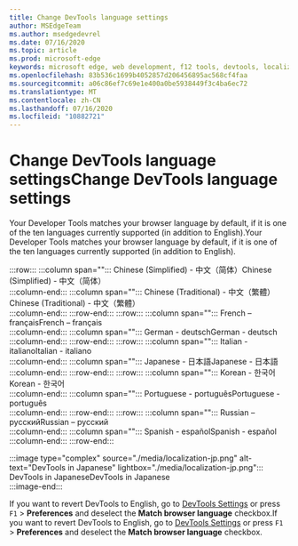 ```yaml
---
title: Change DevTools language settings
author: MSEdgeTeam
ms.author: msedgedevrel
ms.date: 07/16/2020
ms.topic: article
ms.prod: microsoft-edge
keywords: microsoft edge, web development, f12 tools, devtools, localization, loc, language
ms.openlocfilehash: 83b536c1699b4052857d206456895ac568cf4faa
ms.sourcegitcommit: a06c86ef7c69e1e400a0be5938449f3c4ba6ec72
ms.translationtype: MT
ms.contentlocale: zh-CN
ms.lasthandoff: 07/16/2020
ms.locfileid: "10882721"
---
```

# <span data-ttu-id="81b7c-103">Change DevTools language settings</span><span class="sxs-lookup"><span data-stu-id="81b7c-103">Change DevTools language settings</span></span>  

<span data-ttu-id="81b7c-104">Your Developer Tools matches your browser language by default, if it is one of the ten languages currently supported \(in addition to English\).</span><span class="sxs-lookup"><span data-stu-id="81b7c-104">Your Developer Tools matches your browser language by default, if it is one of the ten languages currently supported \(in addition to English\).</span></span>  

:::row:::
   :::column span="":::
      <span data-ttu-id="81b7c-105">Chinese \(Simplified\) - &#20013;&#25991;&#65288;&#31616;&#20307;&#65289;</span><span class="sxs-lookup"><span data-stu-id="81b7c-105">Chinese \(Simplified\) - &#20013;&#25991;&#65288;&#31616;&#20307;&#65289;</span></span>  
   :::column-end:::
   :::column span="":::
      <span data-ttu-id="81b7c-106">Chinese \(Traditional\) - &#20013;&#25991;&#65288;&#32321;&#39636;&#65289;</span><span class="sxs-lookup"><span data-stu-id="81b7c-106">Chinese \(Traditional\) - &#20013;&#25991;&#65288;&#32321;&#39636;&#65289;</span></span>  
   :::column-end:::
:::row-end:::
:::row:::
   :::column span="":::
      <span data-ttu-id="81b7c-107">French – fran&#231;ais</span><span class="sxs-lookup"><span data-stu-id="81b7c-107">French – fran&#231;ais</span></span>  
   :::column-end:::
   :::column span="":::
      <span data-ttu-id="81b7c-108">German - deutsch</span><span class="sxs-lookup"><span data-stu-id="81b7c-108">German - deutsch</span></span>  
   :::column-end:::
:::row-end:::
:::row:::
   :::column span="":::
      <span data-ttu-id="81b7c-109">Italian - italiano</span><span class="sxs-lookup"><span data-stu-id="81b7c-109">Italian - italiano</span></span>  
   :::column-end:::
   :::column span="":::
      <span data-ttu-id="81b7c-110">Japanese - &#26085;&#26412;&#35486;</span><span class="sxs-lookup"><span data-stu-id="81b7c-110">Japanese - &#26085;&#26412;&#35486;</span></span>  
   :::column-end:::
:::row-end:::
:::row:::
   :::column span="":::
      <span data-ttu-id="81b7c-111">Korean - &#54620;&#44397;&#50612;</span><span class="sxs-lookup"><span data-stu-id="81b7c-111">Korean - &#54620;&#44397;&#50612;</span></span>  
   :::column-end:::
   :::column span="":::
      <span data-ttu-id="81b7c-112">Portuguese - portugu&#234;s</span><span class="sxs-lookup"><span data-stu-id="81b7c-112">Portuguese - portugu&#234;s</span></span>  
   :::column-end:::
:::row-end:::
:::row:::
   :::column span="":::
      <span data-ttu-id="81b7c-113">Russian – &#1088;&#1091;&#1089;&#1089;&#1082;&#1080;&#1081;</span><span class="sxs-lookup"><span data-stu-id="81b7c-113">Russian – &#1088;&#1091;&#1089;&#1089;&#1082;&#1080;&#1081;</span></span>  
   :::column-end:::
   :::column span="":::
      <span data-ttu-id="81b7c-114">Spanish - espa&#241;ol</span><span class="sxs-lookup"><span data-stu-id="81b7c-114">Spanish - espa&#241;ol</span></span>  
   :::column-end:::
:::row-end:::  

:::image type="complex" source="./media/localization-jp.png" alt-text="DevTools in Japanese" lightbox="./media/localization-jp.png":::
   <span data-ttu-id="81b7c-116">DevTools in Japanese</span><span class="sxs-lookup"><span data-stu-id="81b7c-116">DevTools in Japanese</span></span>  
:::image-end:::  

<span data-ttu-id="81b7c-117">If you want to revert DevTools to English, go to [DevTools Settings][DevtoolschromiumCustomizeIndexSettings] or press `F1` > **Preferences** and deselect the **Match browser language** checkbox.</span><span class="sxs-lookup"><span data-stu-id="81b7c-117">If you want to revert DevTools to English, go to [DevTools Settings][DevtoolschromiumCustomizeIndexSettings] or press `F1` > **Preferences** and deselect the **Match browser language** checkbox.</span></span>  

<!-- links -->  

[DevtoolschromiumCustomizeIndexSettings]: ./index.md#settings "Settings - Customize Microsoft Edge DevTools | Microsoft Docs"  
